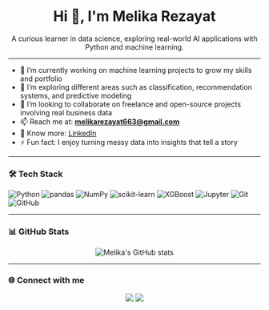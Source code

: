 <h1 align="center">Hi 👋, I'm Melika Rezayat</h1>
<p align="center">
A curious learner in data science, exploring real-world AI applications with Python and machine learning.
</p>

---

- 🔭 I’m currently working on machine learning projects to grow my skills and portfolio  
- 🌱 I’m exploring different areas such as classification, recommendation systems, and predictive modeling  
- 👯 I’m looking to collaborate on freelance and open-source projects involving real business data  
- 📫 Reach me at: **melikarezayat663@gmail.com**  
- 📄 Know more: [LinkedIn](https://www.linkedin.com/in/melika-rezayat)  
- ⚡ Fun fact: I enjoy turning messy data into insights that tell a story

---

### 🛠️ Tech Stack

![Python](https://img.shields.io/badge/-Python-333?style=flat&logo=python)
![pandas](https://img.shields.io/badge/-pandas-150458?style=flat&logo=pandas)
![NumPy](https://img.shields.io/badge/-NumPy-013243?style=flat&logo=numpy)
![scikit-learn](https://img.shields.io/badge/-scikit--learn-F7931E?style=flat&logo=scikit-learn)
![XGBoost](https://img.shields.io/badge/-XGBoost-007ACC?style=flat)
![Jupyter](https://img.shields.io/badge/-Jupyter-F37626?style=flat&logo=jupyter)
![Git](https://img.shields.io/badge/-Git-F05032?style=flat&logo=git)
![GitHub](https://img.shields.io/badge/-GitHub-181717?style=flat&logo=github)

---

### 📊 GitHub Stats

<p align="center">
  <img src="https://github-readme-stats.vercel.app/api?username=Melikarzyt&show_icons=true&theme=tokyonight" alt="Melika's GitHub stats" />
</p>

---

### 🌐 Connect with me

<p align="center">
  <a href="https://www.linkedin.com/in/melika-rezayat"><img src="https://img.shields.io/badge/-LinkedIn-blue?style=for-the-badge&logo=linkedin&logoColor=white" /></a>
  <a href="mailto:melikarezayat663@gmail.com"><img src="https://img.shields.io/badge/-Email-D14836?style=for-the-badge&logo=gmail&logoColor=white" /></a>
</p>

<!--
**Melikarzyt/Melikarzyt** is a ✨ _special_ ✨ repository because its `README.md` (this file) appears on your GitHub profile.

Here are some ideas to get you started:

- 🔭 I’m currently working on ...
- 🌱 I’m currently learning ...
- 👯 I’m looking to collaborate on ...
- 🤔 I’m looking for help with ...
- 💬 Ask me about ...
- 📫 How to reach me: ...
- 😄 Pronouns: ...
- ⚡ Fun fact: ...
-->
